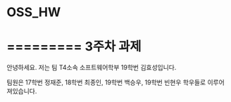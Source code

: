 # OSS_HW
=========
3주차 과제
=========
안녕하세요. 저는 팀 T4소속 소프트웨어학부 19학번 김효성입니다.

팀원은 17학번 정재준, 18학번 최종인, 19학번 백승우, 19학번 빈현우 학우들로 이루어져있습니다.
